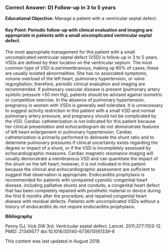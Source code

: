 
### Correct Answer: D) Follow-up in 3 to 5 years 

**Educational Objective:** Manage a patient with a ventricular septal defect.

#### **Key Point:** Periodic follow-up with clinical evaluation and imaging are appropriate in patients with a small uncomplicated ventricular septal defect.

The most appropriate management for this patient with a small uncomplicated ventricular septal defect (VSD) is follow-up in 3 to 5 years. VSDs are defined by their location on the ventricular septum. The most common type of VSD is perimembranous, making up 80% of cases; these are usually isolated abnormalities. She has no associated symptoms, volume overload of the left heart, pulmonary hypertension, or valve regurgitation; therefore, periodic clinical evaluation and imaging are recommended. If pulmonary vascular disease is present (pulmonary artery systolic pressure >50 mm Hg), patients should be advised against isometric or competitive exercise. In the absence of pulmonary hypertension, pregnancy in women with VSDs is generally well tolerated. It is unnecessary to suggest activity restriction in this patient with a small VSD and normal pulmonary artery pressure, and pregnancy should not be complicated by the VSD.
Cardiac catheterization is not indicated for this patient because her clinical presentation and echocardiogram do not demonstrate features of left heart enlargement or pulmonary hypertension. Cardiac catheterization is primarily performed to delineate the shunt ratio and to determine pulmonary pressures if clinical uncertainty exists regarding the degree or impact of a shunt, or if the VSD is incompletely assessed by echocardiographic measures.
Cardiac magnetic resonance imaging will usually demonstrate a membranous VSD and can quantitate the impact of the shunt on the left heart; however, it is not indicated in this patient because the clinical and echocardiographic assessment are sufficient to suggest that observation is appropriate.
Endocarditis prophylaxis is recommended for patients with unrepaired cyanotic congenital heart disease, including palliative shunts and conduits; a congenital heart defect that has been completely repaired with prosthetic material or device during the first 6 months after the procedure; and repaired congenital heart disease with residual defects. Patients with uncomplicated VSDs without a history of endocarditis do not require endocarditis prophylaxis.

**Bibliography**

Penny DJ, Vick GW 3rd. Ventricular septal defect. Lancet. 2011;377:1103-12. PMID: 21349577 doi:10.1016/S0140-6736(10)61339-6

This content was last updated in August 2018.